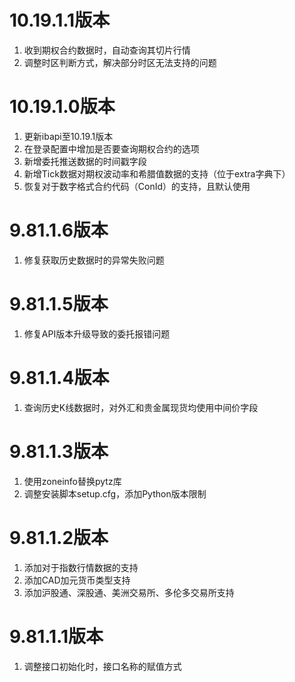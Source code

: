 # 10.19.1.1版本

1. 收到期权合约数据时，自动查询其切片行情
2. 调整时区判断方式，解决部分时区无法支持的问题

# 10.19.1.0版本

1. 更新ibapi至10.19.1版本
2. 在登录配置中增加是否要查询期权合约的选项
3. 新增委托推送数据的时间戳字段
4. 新增Tick数据对期权波动率和希腊值数据的支持（位于extra字典下）
5. 恢复对于数字格式合约代码（ConId）的支持，且默认使用

# 9.81.1.6版本

1. 修复获取历史数据时的异常失败问题

# 9.81.1.5版本

1. 修复API版本升级导致的委托报错问题

# 9.81.1.4版本

1. 查询历史K线数据时，对外汇和贵金属现货均使用中间价字段

# 9.81.1.3版本

1. 使用zoneinfo替换pytz库
2. 调整安装脚本setup.cfg，添加Python版本限制

# 9.81.1.2版本

1. 添加对于指数行情数据的支持
2. 添加CAD加元货币类型支持
3. 添加沪股通、深股通、美洲交易所、多伦多交易所支持

# 9.81.1.1版本

1. 调整接口初始化时，接口名称的赋值方式

